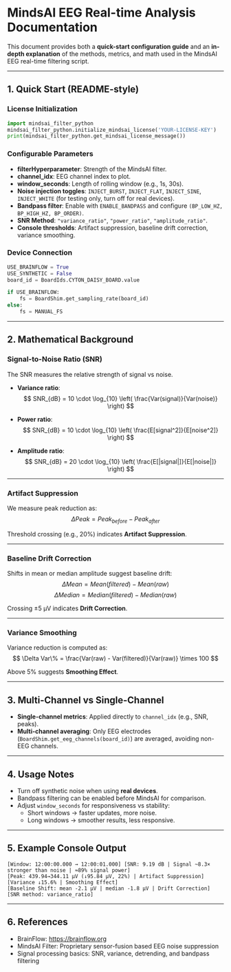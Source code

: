 # MindsAI EEG Real-time Analysis Documentation

This document provides both a **quick-start configuration guide** and an **in-depth explanation** of the methods, metrics, and math used in the MindsAI EEG real-time filtering script.

---

## 1. Quick Start (README-style)

### License Initialization
```python
import mindsai_filter_python
mindsai_filter_python.initialize_mindsai_license('YOUR-LICENSE-KEY')
print(mindsai_filter_python.get_mindsai_license_message())
```

### Configurable Parameters
- **filterHyperparameter**: Strength of the MindsAI filter.
- **channel_idx**: EEG channel index to plot.
- **window_seconds**: Length of rolling window (e.g., 1s, 30s).
- **Noise injection toggles**: `INJECT_BURST`, `INJECT_FLAT`, `INJECT_SINE`, `INJECT_WHITE` (for testing only, turn off for real devices).
- **Bandpass filter**: Enable with `ENABLE_BANDPASS` and configure `(BP_LOW_HZ, BP_HIGH_HZ, BP_ORDER)`.
- **SNR Method**: `"variance_ratio"`, `"power_ratio"`, `"amplitude_ratio"`.
- **Console thresholds**: Artifact suppression, baseline drift correction, variance smoothing.

### Device Connection
```python
USE_BRAINFLOW = True
USE_SYNTHETIC = False
board_id = BoardIds.CYTON_DAISY_BOARD.value

if USE_BRAINFLOW:
    fs = BoardShim.get_sampling_rate(board_id)
else:
    fs = MANUAL_FS
```

---

## 2. Mathematical Background

### Signal-to-Noise Ratio (SNR)
The SNR measures the relative strength of signal vs noise.

- **Variance ratio**:
$$
SNR_{dB} = 10 \cdot \log_{10} \left( \frac{Var(signal)}{Var(noise)} \right)
$$

- **Power ratio**:
$$
SNR_{dB} = 10 \cdot \log_{10} \left( \frac{E[signal^2]}{E[noise^2]} \right)
$$

- **Amplitude ratio**:
$$
SNR_{dB} = 20 \cdot \log_{10} \left( \frac{E[|signal|]}{E[|noise|]} \right)
$$

---

### Artifact Suppression
We measure peak reduction as:
$$
\Delta Peak = Peak_{before} - Peak_{after}
$$

Threshold crossing (e.g., 20%) indicates **Artifact Suppression**.

---

### Baseline Drift Correction
Shifts in mean or median amplitude suggest baseline drift:
$$
\Delta Mean = Mean(filtered) - Mean(raw)
$$
$$
\Delta Median = Median(filtered) - Median(raw)
$$

Crossing ±5 µV indicates **Drift Correction**.

---

### Variance Smoothing
Variance reduction is computed as:
$$
\Delta Var\% = \frac{Var(raw) - Var(filtered)}{Var(raw)} \times 100
$$

Above 5% suggests **Smoothing Effect**.

---

## 3. Multi-Channel vs Single-Channel

- **Single-channel metrics**: Applied directly to `channel_idx` (e.g., SNR, peaks).
- **Multi-channel averaging**: Only EEG electrodes (`BoardShim.get_eeg_channels(board_id)`) are averaged, avoiding non-EEG channels.

---

## 4. Usage Notes
- Turn off synthetic noise when using **real devices**.
- Bandpass filtering can be enabled before MindsAI for comparison.
- Adjust `window_seconds` for responsiveness vs stability:
  - Short windows → faster updates, more noise.
  - Long windows → smoother results, less responsive.

---

## 5. Example Console Output

```
[Window: 12:00:00.000 → 12:00:01.000] [SNR: 9.19 dB | Signal ~8.3× stronger than noise | ≈89% signal power]
[Peak: 439.94→344.11 μV (↓95.84 μV, 22%) | Artifact Suppression] [Variance ↓15.6% | Smoothing Effect]
[Baseline Shift: mean -2.1 μV | median -1.8 μV | Drift Correction] [SNR method: variance_ratio]
```

---

## 6. References
- BrainFlow: https://brainflow.org
- MindsAI Filter: Proprietary sensor-fusion based EEG noise suppression
- Signal processing basics: SNR, variance, detrending, and bandpass filtering
